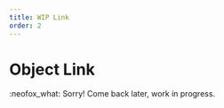 ```yaml
---
title: WIP Link
order: 2
---
```


# Object Link
:neofox_what: Sorry! Come back later, work in progress.
